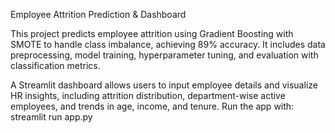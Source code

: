 Employee Attrition Prediction & Dashboard

This project predicts employee attrition using Gradient Boosting with SMOTE to handle class imbalance, achieving 89% accuracy. It includes data preprocessing, model training, hyperparameter tuning, and evaluation with classification metrics.

A Streamlit dashboard allows users to input employee details and visualize HR insights, including attrition distribution, department-wise active employees, and trends in age, income, and tenure. Run the app with:
streamlit run app.py
